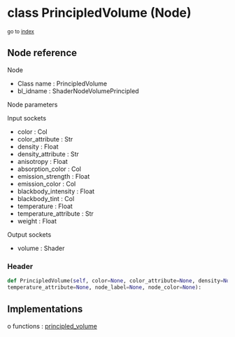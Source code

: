 # class PrincipledVolume (Node)

<sub>go to [index](/docs/index.md)</sub>

## Node reference

Node
 - Class name : PrincipledVolume
 - bl_idname : ShaderNodeVolumePrincipled

Node parameters

Input sockets
 - color : Col
 - color_attribute : Str
 - density : Float
 - density_attribute : Str
 - anisotropy : Float
 - absorption_color : Col
 - emission_strength : Float
 - emission_color : Col
 - blackbody_intensity : Float
 - blackbody_tint : Col
 - temperature : Float
 - temperature_attribute : Str
 - weight : Float

Output sockets
 - volume : Shader

### Header

``` python
def PrincipledVolume(self, color=None, color_attribute=None, density=None, density_attribute=None, anisotropy=None, absorption_color=None, emission_strength=None, emission_color=None, blackbody_intensity=None, blackbody_tint=None, temperature=None,
temperature_attribute=None, node_label=None, node_color=None):
```

## Implementations

o functions : [principled_volume](/docs/Shader_classes/GLOBAL.md#principled_volume)



